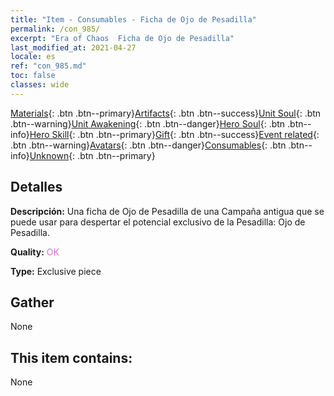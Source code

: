```yaml
---
title: "Item - Consumables - Ficha de Ojo de Pesadilla"
permalink: /con_985/
excerpt: "Era of Chaos  Ficha de Ojo de Pesadilla"
last_modified_at: 2021-04-27
locale: es
ref: "con_985.md"
toc: false
classes: wide
---
```

 [Materials](/ItemsES/){: .btn .btn--primary}[Artifacts](/ItemsES/Artifacts/){: .btn .btn--success}[Unit Soul](/ItemsES/UnitSoul/){: .btn .btn--warning}[Unit Awakening](/ItemsES/UnitAwakening/){: .btn .btn--danger}[Hero Soul](/ItemsES/HeroSoul/){: .btn .btn--info}[Hero Skill](/ItemsES/HeroSkill/){: .btn .btn--primary}[Gift](/ItemsES/Gift/){: .btn .btn--success}[Event related](/ItemsES/Events/){: .btn .btn--warning}[Avatars](/ItemsES/Avatars/){: .btn .btn--danger}[Consumables](/ItemsES/Consumables/){: .btn .btn--info}[Unknown](/ItemsES/Unknown/){: .btn .btn--primary}

## Detalles
 **Descripción:** Una ficha de Ojo de Pesadilla de una Campaña antigua que se puede usar para despertar el potencial exclusivo de la Pesadilla: Ojo de Pesadilla.

 **Quality:** <span style="color: #DA70D6">OK</span>

 **Type:** Exclusive piece

## Gather

  None

## This item contains:

  None

